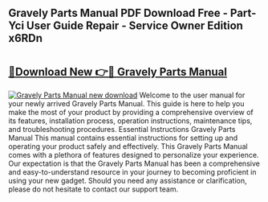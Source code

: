 ## Gravely Parts Manual PDF Download Free - Part-Yci User Guide Repair - Service Owner Edition x6RDn

# <h2><a href="http://bc22917.oget.top/?id=Gravely+Parts+Manual">🔗Download New 👉🔴 Gravely Parts Manual</a></h2>

[![Gravely Parts Manual new download](https://i.imgur.com/5g1atiW.png)](http://bc22917.oget.top/?id=Gravely+Parts+Manual)
Welcome to the user manual for your newly arrived Gravely Parts Manual. This guide is here to help you make the most of your product by providing a comprehensive overview of its features, installation process, operation instructions, maintenance tips, and troubleshooting procedures. Essential Instructions Gravely Parts Manual This manual contains essential instructions for setting up and operating your product safely and effectively. This Gravely Parts Manual comes with a plethora of features designed to personalize your experience. Our expectation is that the Gravely Parts Manual has been a comprehensive and easy-to-understand resource in your journey to becoming proficient in using your new gadget. Should you need any assistance or clarification, please do not hesitate to contact our support team.
